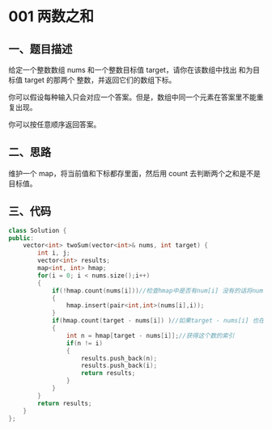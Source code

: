# 001 两数之和

## 一、题目描述

给定一个整数数组 nums 和一个整数目标值 target，请你在该数组中找出 和为目标值 target 的那两个 整数，并返回它们的数组下标。

你可以假设每种输入只会对应一个答案。但是，数组中同一个元素在答案里不能重复出现。

你可以按任意顺序返回答案。

## 二、思路

维护一个 map，将当前值和下标都存里面，然后用 count 去判断两个之和是不是目标值。

## 三、代码
```cpp
class Solution {
public:
    vector<int> twoSum(vector<int>& nums, int target) {
        int i, j;
        vector<int> results;
        map<int, int> hmap;
        for(i = 0; i < nums.size();i++)
        {
            if(!hmap.count(nums[i]))//检查hmap中是否有num[i] 没有的话将num[i] 
            {
                hmap.insert(pair<int,int>(nums[i],i));
            }
            if(hmap.count(target - nums[i]) )//如果target - nums[i] 也在hmap中
            {
                int n = hmap[target - nums[i]];//获得这个数的索引
                if(n != i)
                {
                    results.push_back(n);
                    results.push_back(i);
                    return results;
                }
            }
        }
        return results;
    }
};
```